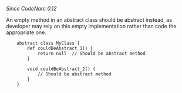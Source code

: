 
*Since CodeNarc 0.12*

An empty method in an abstract class should be abstract instead, as developer may rely on this empty implementation
rather than code the appropriate one.

```
    abstract class MyClass {
        def couldBeAbstract_1() {
            return null  // Should be abstract method
        }

        void couldBeAbstract_2() {
            // Should be abstract method
        }
    }
```
